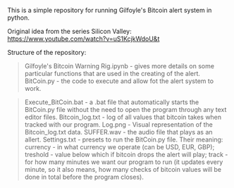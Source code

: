 This is a simple repository for running Gilfoyle's Bitcoin alert system in python.

Original idea from the series Silicon Valley: https://www.youtube.com/watch?v=uS1KcjkWdoU&t

Structure of the repository:
> Gilfoyle's Bitcoin Warning Rig.ipynb - gives more details on some particular functions that are used in the creating of the alert.
> BitCoin.py - the code to execute and allow fot the alert system to work.

> Execute_BitCoin.bat - a .bat file that automatically starts the BitCoin.py file without the need to open the program through any text editor files.
> Bitcoin_log.txt - log of all values that bitcoin takes when tracked with our program.
> Log.png - Visual representation of the Bitcoin_log.txt data.
> SUFFER.wav - the audio file that plays as an allert.
> Settings.txt - presets to run the BitCoin.py file. Their meaning: currency - in what currency we operate (can be USD, EUR, GBP); treshold - value below which if bitcoin drops the alert will play; track - for how many minutes we want our program to run (it updates every minute, so it also means, how many checks of bitcoin values will be done in total before the program closes).
